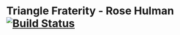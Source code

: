 # Triangle Fraterity - Rose Hulman [![Build Status](https://travis-ci.org/schepedw/rhit_triangle.svg)](https://travis-ci.org/schepedw/rhit_triangle)
